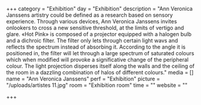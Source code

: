 +++
category = "Exhibition"
day = "Exhibition"
description = "Ann Veronica Janssens artistry could be defined as a research based on sensory experience. Through various devices, Ann Veronica Janssens invites onlookers to cross a new sensitive threshold, at the limits of vertigo and glare. «Hot Pink» is composed of a projector equipped with a halogen bulb and a dichroic filter. The filter only lets through certain light wavs and reflects the spectrum instead of absorbing it. According to the angle it is positioned in, the filter will let through a large spectrum of saturated colours which when modified will provoke a significative change of the peripheral colour. The light projection disperses itself along the walls and the ceiling of the room in a dazzling combination of halos of different colours."
media = []
name = "Ann Veronica Janssens"
perf = "Exhibition"
picture = "/uploads/artistes 11.jpg"
room = "Exhibition room"
time = ""
website = ""

+++
